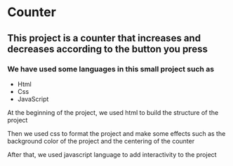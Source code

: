 # Counter
<h2>This project is a counter that increases and decreases according to the button you press</h2>

<h3>We have used some languages ​​in this small project such as</h3>
<ul>
  <li>Html</li>
  <li>Css</li>
  <li>JavaScript</li>
</ul>

<p>At the beginning of the project, we used html to build the structure of the project</p>
<p>Then we used css to format the project and make some effects such as the background color of the project and the centering of the counter</p>
<p>After that, we used javascript language to add interactivity to the project</p>
